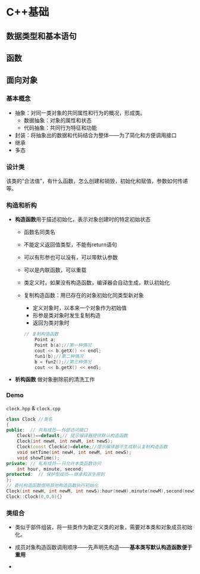 # C++基础

## 数据类型和基本语句



## 函数



## 面向对象

### 基本概念

- 抽象：对同一类对象的共同属性和行为的概况，形成类。
  - 数据抽象：对象的属性和状态
  - 代码抽象：共同行为特征和功能
- 封装：将抽象出的数据和代码结合为整体——为了简化和方便调用接口
- 继承
- 多态

### 设计类

该类的“合法值”，有什么函数，怎么创建和销毁，初始化和赋值，参数如何传递等。


### 构造和析构

- **构造函数**用于描述初始化，表示对象创建时的特定初始状态
  - 函数名同类名
  
  - 不能定义返回值类型，不能有return语句
  
  - 可以有形参也可以没有，可以带默认参数

  - 可以是内联函数，可以重载
  
  - 类定义时，如果没有构造函数，编译器会自动生成，默认初始化
  
  - 复制构造函数：用已存在的对象初始化同类型新对象
  
    - 定义对象时，以本来一个对象作为初始值
    - 形参是类对象时发生复制构造
    - 返回为类对象时
  
    ```C++
    // 复制构造函数
    	Point a;
    	Point b(a);//第一种情况
    	cout << b.getX() << endl;
    	fun1(b);//第二种情况
    	b = fun2();//第三种情况
    	cout << b.getX() << endl;
    ```
  
- **析构函数** 做对象删除前的清洗工作

### Demo

`clock.hpp` & `clock.cpp`


```c++
class Clock //类名
{
public:  // 共有成员——外部访问接口
    Clock()==default;// 提示编译器提供默认构造函数
    Clock(int newH, int newM, int newS);
    Clock(const Clock&c)=delete;//提示编译器不生成默认复制构造函数
	void setTime(int newH, int newM, int newS);
	void showTime();
private: // 私有成员——只允许本类函数访问
	int hour, minute, second;
protected:  // 保护型成员——继承和派生用到
};
// 委托构造函数借用其他构造函数执行初始化
Clock(int newH, int newM, int newS):hour(newH),minute(newM),second(newS){}
Clock::Clock(0,0,0){}
```

### 类组合

- 类似于部件组装，将一些类作为新定义类的对象，需要对本类和对象成员初始化。

- 成员对象构造函数调用顺序——先声明先构造——**基本类写默认构造函数便于重用**
- 



